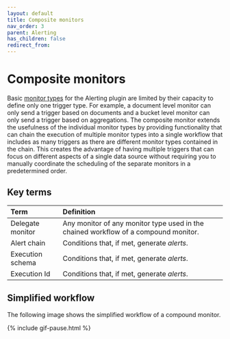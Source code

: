 ```yaml
---
layout: default
title: Composite monitors
nav_order: 3
parent: Alerting
has_children: false
redirect_from:
---
```


# Composite monitors

Basic [monitor types]({{site.url}}{{site.baseurl}}/observing-your-data/alerting/monitors/#monitor-types) for the Alerting plugin are limited by their capacity to define only one trigger type. For example, a document level monitor can only send a trigger based on documents and a bucket level monitor can only send a trigger based on aggregations. The composite monitor extends the usefulness of the individual monitor types by providing functionality that can chain the execution of multiple monitor types into a single workflow that includes as many triggers as there are different monitor types contained in the chain. This creates the advantage of having multiple triggers that can focus on different aspects of a single data source without requiring you to manually coordinate the scheduling of the separate monitors in a predetermined order.

## Key terms

| Term | Definition |
| :--- | :--- |
| Delegate monitor | Any monitor of any monitor type used in the chained workflow of a compound monitor. |
| Alert chain | Conditions that, if met, generate *alerts*. |
| Execution schema | Conditions that, if met, generate *alerts*. |
| Execution Id | Conditions that, if met, generate *alerts*. |

## Simplified workflow

The following image shows the simplified workflow of a compound monitor.

{% include gif-pause.html %}

